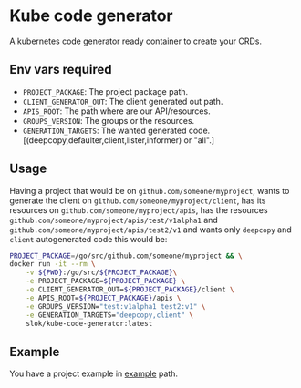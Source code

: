 Kube code generator
===================

A kubernetes code generator ready container to create your CRDs.

## Env vars required

* `PROJECT_PACKAGE`: The project package path.
* `CLIENT_GENERATOR_OUT`: The client generated out path.
* `APIS_ROOT`: The path where are our API/resources.
* `GROUPS_VERSION`: The groups or the resources.
* `GENERATION_TARGETS`: The wanted generated code. [(deepcopy,defaulter,client,lister,informer) or "all".]

## Usage

Having a project that would be on `github.com/someone/myproject`, wants to generate the client on `github.com/someone/myproject/client`, has its resources on `github.com/someone/myproject/apis`, has the resources `github.com/someone/myproject/apis/test/v1alpha1` and `github.com/someone/myproject/apis/test2/v1` and wants only `deepcopy` and `client` autogenerated code this would be:


```bash
PROJECT_PACKAGE=/go/src/github.com/someone/myproject && \
docker run -it --rm \
	-v ${PWD}:/go/src/${PROJECT_PACKAGE}\
	-e PROJECT_PACKAGE=${PROJECT_PACKAGE} \
	-e CLIENT_GENERATOR_OUT=${PROJECT_PACKAGE}/client \
	-e APIS_ROOT=${PROJECT_PACKAGE}/apis \
	-e GROUPS_VERSION="test:v1alpha1 test2:v1" \
	-e GENERATION_TARGETS="deepcopy,client" \
    slok/kube-code-generator:latest
```

## Example

You have a project example in [example](example/) path.